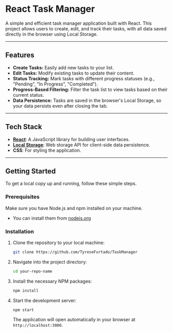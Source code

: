 # React Task Manager

A simple and efficient task manager application built with React. This project allows users to create, edit, and track their tasks, with all data saved directly in the browser using Local Storage.

---

## Features

-   **Create Tasks:** Easily add new tasks to your list.
-   **Edit Tasks:** Modify existing tasks to update their content.
-   **Status Tracking:** Mark tasks with different progress statuses (e.g., "Pending", "In Progress", "Completed").
-   **Progress-Based Filtering:** Filter the task list to view tasks based on their current status.
-   **Data Persistence:** Tasks are saved in the browser's Local Storage, so your data persists even after closing the tab.

---

## Tech Stack

-   **[React](https://reactjs.org/)**: A JavaScript library for building user interfaces.
-   **[Local Storage](https://developer.mozilla.org/en-US/docs/Web/API/Window/localStorage)**: Web storage API for client-side data persistence.
-   **CSS**: For styling the application.

---

## Getting Started

To get a local copy up and running, follow these simple steps.

### Prerequisites

Make sure you have Node.js and npm installed on your machine.
* You can install them from [nodejs.org](https://nodejs.org/)

### Installation

1.  Clone the repository to your local machine:
    ```sh
    git clone https://github.com/TyreseFurtado/TaskManager
    ```
2.  Navigate into the project directory:
    ```sh
    cd your-repo-name
    ```
3.  Install the necessary NPM packages:
    ```sh
    npm install
    ```
4.  Start the development server:
    ```sh
    npm start
    ```
    The application will open automatically in your browser at `http://localhost:3000`.